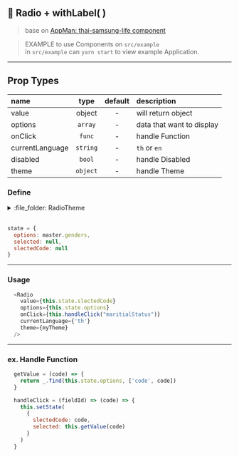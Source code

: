 ## :tada: Radio  + withLabel( ) 

> base on [AppMan: thai-samsung-life component](https://github.com/appman-agm/thai-samsung-life) 

> EXAMPLE to use Components on `src/example`<br>
> in `src/example` can `yarn start` to view example Application.



<hr>

## Prop Types
| name | type | default | description |
| :--- | :---: | :---: | :--- |
| value | object | - | will return object
| options | `array` | - | data that want to display
| onClick | `func` | - | handle Function
| currentLanguage | `string` | - | `th` or `en`
| disabled | `bool` | - | handle Disabled
| theme | `object` | - | handle Theme

### Define

<details>
<summary>:file_folder: RadioTheme</summary>

```js
const myTheme = {
  // wrapper
  wrapperBorder: color("📘 wrapperBorder", JoyTheme.NAVY),
  wrapperBackground: color("📘 wrapperBackground", JoyTheme.LIGHT),

  // item วงกลม
  symbolColor: color("📘 symbolColor", JoyTheme.WHITE),
  symbolStroke: color("📘 symbolStroke", JoyTheme.NAVY),

  labelColor: color("📘 labelColor", JoyTheme.NAVY),
  itemBorder: color("📘 itemBorder", JoyTheme.NAVY), // เส้นขั้นระหว่าง item
  itemColor: color("📘 itemColor", ''),  // ทับสี wrapperBackground

  active: {
    itemColor: color("📒 active: itemColor", JoyTheme.NAVY), // pass
    labelColor: color("📒 active: labelColor", JoyTheme.WHITE),  // pass

    symbolColor: color("📒 active: symbolColor", JoyTheme.LIGHT),
    symbolStroke: color("📒 active: symbolStroke", JoyTheme.CREAM),

    checkedColor: color("📒 active: checkedColor", JoyTheme.TAN),
    checkedStroke: color("📒 active: checkedStroke", JoyTheme.CREAM)
  },

  disabled: {
    labelColor: color("📓 disabled: labelColor", JoyTheme.GREY),
    itemColor: color("📓 disabled: itemColor", JoyTheme.LIGHT),
    itemBorder: color("📓 disabled: itemBorder", ''),
    symbolStroke: color("📓 disabled: symbolStroke", JoyTheme.GREY),
  },

  error: {
    itemColor: color("📕 error: itemColor", JoyTheme.LIGHT),
    itemBorder: color("📕 error: itemBorder", JoyTheme.DANGER),
    symbolStroke: color("📕 error: symbolStroke", JoyTheme.DANGER),
    labelColor: color("📕 error: labelColor", JoyTheme.DANGER),
  },

  labelStyle: {
    'font-family': Font.DEFAULT,
    'font-size': '16px'
  }
}
```
</details>

<br>

```js
state = {
  options: master.genders,
  selected: null,
  slectedCode: null
}
```

<hr>

### Usage

```js
  <Radio
    value={this.state.slectedCode}
    options={this.state.options}
    onClick={this.handleClick("maritialStatus")}
    currentLanguage={'th'}
    theme={myTheme}
  />

```


<hr>

### ex. Handle Function 

```js
  getValue = (code) => {
    return _.find(this.state.options, ['code', code])
  }

  handleClick = (fieldId) => (code) => {
    this.setState(
      {
        slectedCode: code,
        selected: this.getValue(code)
      }
    )
  }
```